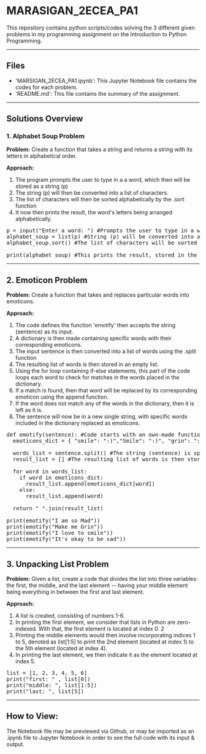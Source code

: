 # MARASIGAN_2ECEA_PA1

This repository contains python scripts/codes solving the 3 different given problems in my programming assignment on the Introduction to Python Programming.

---

## Files
* 'MARSIGAN_2ECEA_PA1.ipynb': This Jupyter Notebook file contains the codes for each problem.
* 'README.md': This file contains the summary of the assignment.

---

## Solutions Overview
### 1. Alphabet Soup Problem

**Problem:** Create a function that takes a string and returns a string with its letters in alphabetical order.

**Approach:**
1. The program prompts the user to type in a a word, which then will be stored as a string (p)
2. The string (p) will then be converted into a list of characters.
3. The list of characters will then be sorted alphabetically by the .sort function
4. It now then prints the result, the word's letters being arranged alphabetically.

<pre>p = input("Enter a word: ") #Prompts the user to type in a word, stored in variable p as a string
alphabet_soup = list(p) #String (p) will be converted into a list of characters (e.g. hello - will be listed letter per letter; h, e, l, l, o)
alphabet_soup.sort() #The list of characters will be sorted alphabetically, then stored in the variable alphabet_soup

print(alphabet_soup) #This prints the result, stored in the alphabet_soup variable, each character arranged alphabetically </pre>

---

## 2. Emoticon Problem
**Problem:** Create a function that takes and replaces particular words into emoticons.

**Approach:**
1. The code defines the function 'emotify' then accepts the string (sentence) as its input.
2. A dictionary is then made containing specific words with their corresponding emoticons.
3. The input sentence is then converted into a list of words using the .split function
4. The resulting list of words is then stored in an empty list.
5. Using the for loop containing if-else statements, this part of the code loops each word to check for matches in the words placed in the dictionary.
6. If a match is found, then that word will be replaced by its corresponding emoticon using the append function.
7. If the word does not match any of the words in the dictionary, then it is left as it is.
8. The sentence will now be in a new single string, with specific words included in the dictionary replaced as emoticons.

<pre>def emotify(sentence): #Code starts with an own-made function, accepting the string (sentence) as its input
  emoticons_dict = { "smile": ":)","Smile": ":)", "grin": ":D","Grin": ":D","sad": ":((", "Sad": ":((", "mad": ">:(", "Mad": ">:("} #Dictionary emotions_dict contains emotions (serving as keys) corresponding with their emoticons (as the pair values)
  
  words_list = sentence.split() #The string (sentence) is split into a list of words
  result_list = [] #The resulting list of words is then stored in this list
  
  for word in words_list:
    if word in emoticons_dict:
      result_list.append(emoticons_dict[word])
    else:
      result_list.append(word)
      
  return " ".join(result_list)
    
print(emotify("I am so Mad"))
print(emotify("Make me Grin"))
print(emotify("I love to smile"))
print(emotify("It's okay to be sad"))</pre>
---

## 3. Unpacking List Problem
**Problem:** Given a list, create a code that divides the list into three variables: the first, the middle, and the last element -- having your middle element being everything in between the first and last element.

**Approach:** 
1. A list is created, consisting of numbers 1-6.
2. In printing the first element, we consider that lists in Python are zero-indexed. With that, the first element is located at index 0. 2
3. Printing the middle elements would then involve incorporating indices 1 to 5, denoted as list[1:5] to print the 2nd element (located at index 1) to the 5th element (located at index 4).
4. In printing the last element, we then indicate it as the element located at index 5.

<pre>list = [1, 2, 3, 4, 5, 6]
print("first: " , list[0])
print("middle: ", list[1:5])
print("last: ", list[5])</pre>
---

## How to View:

The Notebook file may be previewed via Github, or may be imported as an .ipynb file to Jupyter Notebook in order to see the full code with its input & output.

